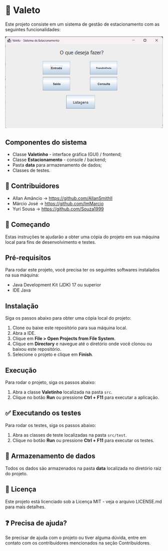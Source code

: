 # :car: Valeto
Este projeto consiste em um sistema de gestão de estacionamento com as seguintes funcionalidades:

![Preview](assets/preview.png)

## Componentes do sistema

- Classe **Valetinho** - interface gráfica (GUI) / frontend;
- Classe **Estacionamento** - console / backend;
- Pasta **data** para armazenamento de dados;
- Classes de testes.

## :bust_in_silhouette: Contribuidores
- Allan Amâncio -> https://github.com/AllanSmithll
- Márcio José -> https://github.com/ImMarcio
- Yuri Sousa -> https://github.com/Souza1999

## :rocket: Começando
Estas instruções te ajudarão a obter uma cópia do projeto em sua máquina local para fins de desenvolvimento e testes.

## Pré-requisitos
Para rodar este projeto, você precisa ter os seguintes softwares instalados na sua máquina:

- Java Development Kit (JDK) 17 ou superior
- IDE Java

## Instalação
Siga os passos abaixo para obter uma cópia local do projeto:

1. Clone ou baixe este repositório para sua máquina local.
2. Abra a IDE.
3. Clique em **File > Open Projects from File System**.
4. Clique em **Directory** e navegue até o diretório onde você clonou ou baixou este repositório.
5. Selecione o projeto e clique em **Finish**.

## Execução
Para rodar o projeto, siga os passos abaixo:

1. Abra a classe **Valetinho** localizada na pasta `src`.
2. Clique no botão **Run** ou pressione **Ctrl + F11** para executar a aplicação.

## :white_check_mark: Executando os testes
Para rodar os testes, siga os passos abaixo:

1. Abra as classes de teste localizadas na pasta `src/test`.
2. Clique no botão **Run** ou pressione **Ctrl + F11** para executar os testes.

## :file_folder: Armazenamento de dados
Todos os dados são armazenados na pasta **data** localizada no diretório raiz do projeto.

## :memo: Licença
Este projeto está licenciado sob a Licença MIT - veja o arquivo LICENSE.md para mais detalhes.

## :question: Precisa de ajuda?
Se precisar de ajuda com o projeto ou tiver alguma dúvida, entre em contato com os contribuidores mencionados na seção Contribuidores.
